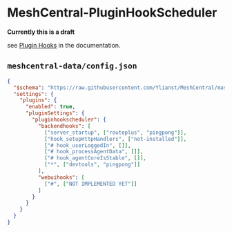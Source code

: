 # MeshCentral-PluginHookScheduler

**Currently this is a draft**

see [Plugin Hooks](https://github.com/Ylianst/MeshCentral/blob/master/docs/docs/meshcentral/plugins.md#plugin-hooks) in the documentation.

## `meshcentral-data/config.json`
```json
{
  "$schema": "https://raw.githubusercontent.com/Ylianst/MeshCentral/master/meshcentral-config-schema.json",
  "settings": {
    "plugins": {
      "enabled": true,
      "pluginSettings": {
        "pluginhookscheduler": {
          "backendhooks": [
            ["server_startup", ["routeplus", "pingpong"]],
            ["hook_setupHttpHandlers", ["not-installed"]],
            ["# hook_userLoggedIn", []],
            ["# hook_processAgentData", []],
            ["# hook_agentCoreIsStable", []],
            ["*", ["devtools", "pingpong"]]
          ],
          "webuihooks": [
            ["#", ["NOT IMPLEMENTED YET"]]
          ]
        }
      }
    }
  }
}
```